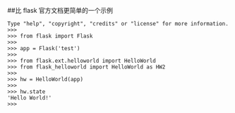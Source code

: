 ##比 flask 官方文档更简单的一个示例

    Type "help", "copyright", "credits" or "license" for more information.
    >>> 
    >>> from flask import Flask
    >>> 
    >>> app = Flask('test')
    >>> 
    >>> from flask.ext.helloworld import HelloWorld
    >>> from flask_helloworld import HelloWorld as HW2
    >>> 
    >>> hw = HelloWorld(app)
    >>> 
    >>> hw.state
    'Hello World!'
    >>>
